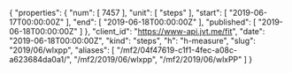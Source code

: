 {
  "properties": {
    "num": [
      7457
    ],
    "unit": [
      "steps"
    ],
    "start": [
      "2019-06-17T00:00:00Z"
    ],
    "end": [
      "2019-06-18T00:00:00Z"
    ],
    "published": [
      "2019-06-18T00:00:00Z"
    ]
  },
  "client_id": "https://www-api.jvt.me/fit",
  "date": "2019-06-18T00:00:00Z",
  "kind": "steps",
  "h": "h-measure",
  "slug": "2019/06/wlxpp",
  "aliases": [
    "/mf2/04f47619-c1f1-4fec-a08c-a623684da0a1/",
    "/mf2/2019/06/wlxpp",
    "/mf2/2019/06/wlxPP"
  ]
}
